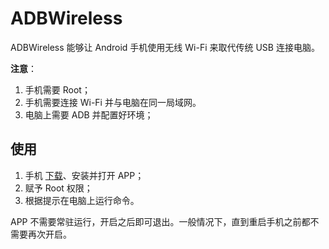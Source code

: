 # ADBWireless #

ADBWireless 能够让 Android 手机使用无线 Wi-Fi 来取代传统 USB 连接电脑。

**注意**：
1. 手机需要 Root；
2. 手机需要连接 Wi-Fi 并与电脑在同一局域网。
3. 电脑上需要 ADB 并配置好环境；

## 使用 ##

1. 手机 [下载](https://github.com/LJason77/ADBWireless/releases/latest)、安装并打开 APP；
2. 赋予 Root 权限；
3. 根据提示在电脑上运行命令。

APP 不需要常驻运行，开启之后即可退出。一般情况下，直到重启手机之前都不需要再次开启。